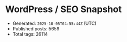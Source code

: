 # WordPress / SEO Snapshot

- Generated: `2025-10-05T04:55:44Z` (UTC)
- Published posts: 5659
- Total tags: 26114

